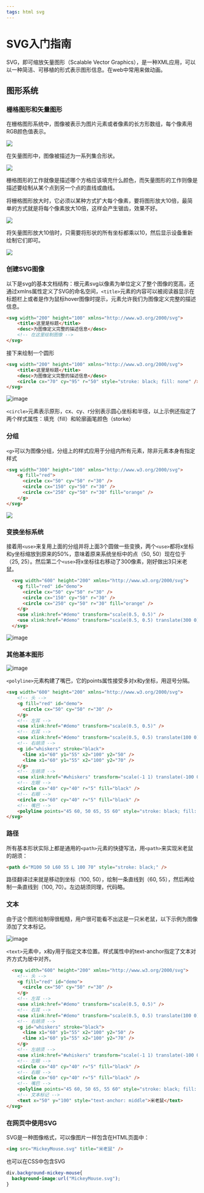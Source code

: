 ```yaml
---
tags: html svg
---
```


# SVG入门指南

SVG，即可缩放矢量图形（Scalable Vector Graphics），是一种XML应用，可以以一种简洁、可移植的形式表示图形信息。在web中常用来做动画。

## 图形系统

### 栅格图形和矢量图形

在栅格图形系统中，图像被表示为图片元素或者像素的长方形数组，每个像素用RGB颜色值表示。

![](https://github.com/wangmeijian/svg/blob/main/image/chapter-1/xiangsu.jpeg?raw=true)

在矢量图形中，图像被描述为一系列集合形状。 

![](https://github.com/wangmeijian/svg/blob/main/image/chapter-1/svg.png?raw=true)

栅格图形的工作就像是描述哪个方格应该填充什么颜色，而矢量图形的工作则像是描述要绘制从某个点到另一个点的直线或曲线。

将栅格图形放大时，它必须以某种方式扩大每个像素，要将图形放大10倍，最简单的方式就是将每个像素放大10倍，这样会产生锯齿，效果不好。

![](https://github.com/wangmeijian/svg/blob/main/image/chapter-1/xiangsu@4x.png?raw=true)

将矢量图形放大10倍时，只需要将形状的所有坐标都乘以10，然后显示设备重新绘制它们即可。

![](https://github.com/wangmeijian/svg/blob/main/image/chapter-1/svg@4x.png?raw=true)

### 创建SVG图像

以下是svg的基本文档结构：根元素svg以像素为单位定义了整个图像的宽高，还通过xmlns属性定义了SVG的命名空间，`<title>`元素的内容可以被阅读器显示在标题栏上或者是作为鼠标hover图像时提示，元素允许我们为图像定义完整的描述信息。

```html
<svg width="200" height="100" xmlns="http://www.w3.org/2000/svg">
    <title>这里是标题</title>
    <desc>为图像定义完整的描述信息</desc>
    <!-- 在这里绘制图像 -->
</svg>
```

接下来绘制一个圆形

```html
<svg width="200" height="100" xmlns="http://www.w3.org/2000/svg">
    <title>这里是标题</title>
    <desc>为图像定义完整的描述信息</desc>
    <circle cx="70" cy="95" r="50" style="stroke: black; fill: none" />
</svg>
```

![image](https://user-images.githubusercontent.com/9384140/95019759-d0eeb580-0699-11eb-8081-e1610c9ed471.png)

`<circle>`元素表示原形，cx、cy、r分别表示圆心坐标和半径，以上示例还指定了两个样式属性：填充（fill）和轮廓画笔颜色（storke）

### 分组

`<g>`可以为图像分组，分组上的样式应用于分组内所有元素，除非元素本身有指定样式

```html
<svg width="300" height="100" xmlns="http://www.w3.org/2000/svg">
    <g fill="red">
      <circle cx="50" cy="50" r="30" />
      <circle cx="150" cy="50" r="30" />
      <circle cx="250" cy="50" r="30" fill="orange" />
    </g>
</svg>
```

![](https://user-images.githubusercontent.com/9384140/95020069-7e15fd80-069b-11eb-8378-b3767ea94dd6.png)

### 变换坐标系统

接着用`<use>`来复用上面的分组并将上面3个圆做一些变换，两个`<use>`都将x坐标和y坐标缩放到原来的50%，意味着原来系统坐标中的点（50, 50）现在位于（25, 25）。然后第二个`<use>`将x坐标往右移动了300像素，刚好做出3只米老鼠。

```html
  <svg width="600" height="200" xmlns="http://www.w3.org/2000/svg">
    <g fill="red" id="demo">
      <circle cx="50" cy="50" r="30" />
      <circle cx="150" cy="50" r="30" />
      <circle cx="250" cy="50" r="30" fill="orange" />
    </g>
    <use xlink:href="#demo" transform="scale(0.5, 0.5)" />
    <use xlink:href="#demo" transform="scale(0.5, 0.5) translate(300 0)" />
  </svg>
```

![image](https://user-images.githubusercontent.com/9384140/95034305-daa50700-06f3-11eb-8859-eeea9631aef2.png)

### 其他基本图形

![image](https://user-images.githubusercontent.com/9384140/95035662-5e60f280-06f8-11eb-90b0-e8107bbd7cac.png)

`<polyline>`元素构建了嘴巴，它的points属性接受多对x和y坐标，用逗号分隔。

```html
<svg width="600" height="200" xmlns="http://www.w3.org/2000/svg">
    <!-- 头 -->
    <g fill="red" id="demo">
      <circle cx="50" cy="50" r="30" />
    </g>
    <!-- 左耳 -->
    <use xlink:href="#demo" transform="scale(0.5, 0.5)" />
    <!-- 右耳 -->
    <use xlink:href="#demo" transform="scale(0.5, 0.5) translate(100 0)" />
    <!-- 右胡须 -->
    <g id="whiskers" stroke="black">
      <line x1="60" y1="55" x2="100" y2="50" />
      <line x1="60" y1="55" x2="100" y2="70" />
    </g>
    <!-- 左胡须 -->
    <use xlink:href="#whiskers" transform="scale(-1 1) translate(-100 0)" />
    <!-- 左眼 -->
    <circle cx="40" cy="40" r="5" fill="black" />
    <!-- 右眼 -->
    <circle cx="60" cy="40" r="5" fill="black" />
    <!-- 嘴巴 -->
    <polyline points="45 60, 50 65, 55 60" style="stroke: black; fill: none" />
</svg>
```

### 路径

所有基本形状实际上都是通用的`<path>`元素的快捷写法，用`<path>`来实现米老鼠的胡须：

```html
<path d="M100 50 L60 55 L 100 70" style="stroke: black;" />
```

路径翻译过来就是移动到坐标（100, 50），绘制一条直线到（60, 55），然后再绘制一条直线到（100, 70）。左边胡须同理，代码略。

### 文本

由于这个图形绘制得很粗糙，用户很可能看不出这是一只米老鼠，以下示例为图像添加了文本标记。

![image](https://user-images.githubusercontent.com/9384140/95036414-73d71c00-06fa-11eb-9a83-41a28934974a.png)

`<text>`元素中，x和y用于指定文本位置。样式属性中的text-anchor指定了文本对齐方式为居中对齐。

```html
  <svg width="600" height="200" xmlns="http://www.w3.org/2000/svg">
    <!-- 头 -->
    <g fill="red" id="demo">
      <circle cx="50" cy="50" r="30" />
    </g>
    <!-- 左耳 -->
    <use xlink:href="#demo" transform="scale(0.5, 0.5)" />
    <!-- 右耳 -->
    <use xlink:href="#demo" transform="scale(0.5, 0.5) translate(100 0)" />
    <!-- 右胡须 -->
    <g id="whiskers" stroke="black">
      <line x1="60" y1="55" x2="100" y2="50" />
      <line x1="60" y1="55" x2="100" y2="70" />
    </g>
    <!-- 左胡须 -->
    <use xlink:href="#whiskers" transform="scale(-1 1) translate(-100 0)" />
    <!-- 左眼 -->
    <circle cx="40" cy="40" r="5" fill="black" />
    <!-- 右眼 -->
    <circle cx="60" cy="40" r="5" fill="black" />
    <!-- 嘴巴 -->
    <polyline points="45 60, 50 65, 55 60" style="stroke: black; fill: none" />
    <!-- 文本标记 -->
    <text x="50" y="100" style="text-anchor: middle">米老鼠</text>
</svg>
```

### 在网页中使用SVG

SVG是一种图像格式，可以像图片一样包含在HTML页面中：

```html
<img src="MickeyMouse.svg" title="米老鼠" />
```

也可以在CSS中包含SVG

```css
div.background-mickey-mouse{
  background-image:url("MickeyMouse.svg");
}
```